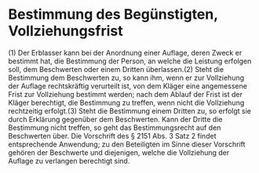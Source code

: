 # Bestimmung des Begünstigten, Vollziehungsfrist

(1) Der Erblasser kann bei der Anordnung einer Auflage, deren Zweck er bestimmt hat, die Bestimmung der Person, an welche die Leistung erfolgen soll, dem Beschwerten oder einem Dritten überlassen.(2) Steht die Bestimmung dem Beschwerten zu, so kann ihm, wenn er zur Vollziehung der Auflage rechtskräftig verurteilt ist, von dem Kläger eine angemessene Frist zur Vollziehung bestimmt werden; nach dem Ablauf der Frist ist der Kläger berechtigt, die Bestimmung zu treffen, wenn nicht die Vollziehung rechtzeitig erfolgt.(3) Steht die Bestimmung einem Dritten zu, so erfolgt sie durch Erklärung gegenüber dem Beschwerten. Kann der Dritte die Bestimmung nicht treffen, so geht das Bestimmungsrecht auf den Beschwerten über. Die Vorschrift des § 2151 Abs. 3 Satz 2 findet entsprechende Anwendung; zu den Beteiligten im Sinne dieser Vorschrift gehören der Beschwerte und diejenigen, welche die Vollziehung der Auflage zu verlangen berechtigt sind. 

